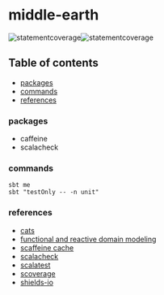 # middle-earth

![statementcoverage](https://img.shields.io/badge/Statement%20coverage-100.00%25-brightgreen.svg)![statementcoverage](https://img.shields.io/badge/Branch%20coverage-100.00%25-brightgreen.svg)

## Table of contents

* [packages](#packages)
* [commands](#commands)
* [references](#references)

### packages

- caffeine
- scalacheck 

### commands

```
sbt me
sbt "testOnly -- -n unit"
```

### references

- [cats](https://typelevel.org/cats/)
- [functional and reactive domain modeling](https://github.com/debasishg/frdomain)
- [scaffeine cache](https://github.com/blemale/scaffeine)
- [scalacheck](https://github.com/typelevel/scalacheck/blob/master/doc/UserGuide.md)
- [scalatest](https://www.scalatest.org/user_guide)
- [scoverage](https://github.com/scoverage/sbt-scoverage)
- [shields-io](https://shields.io/category/coverage)
